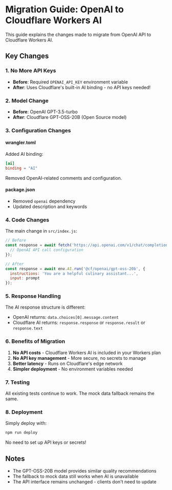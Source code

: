 # Migration Guide: OpenAI to Cloudflare Workers AI

This guide explains the changes made to migrate from OpenAI API to Cloudflare Workers AI.

## Key Changes

### 1. No More API Keys
- **Before**: Required `OPENAI_API_KEY` environment variable
- **After**: Uses Cloudflare's built-in AI binding - no API keys needed!

### 2. Model Change
- **Before**: OpenAI GPT-3.5-turbo
- **After**: Cloudflare GPT-OSS-20B (Open Source model)

### 3. Configuration Changes

#### wrangler.toml
Added AI binding:
```toml
[ai]
binding = "AI"
```

Removed OpenAI-related comments and configuration.

#### package.json
- Removed `openai` dependency
- Updated description and keywords

### 4. Code Changes

The main change in `src/index.js`:

```javascript
// Before
const response = await fetch('https://api.openai.com/v1/chat/completions', {
  // OpenAI API call configuration
});

// After
const response = await env.AI.run('@cf/openai/gpt-oss-20b', {
  instructions: 'You are a helpful culinary assistant...',
  input: prompt
});
```

### 5. Response Handling

The AI response structure is different:
- OpenAI returns: `data.choices[0].message.content`
- Cloudflare AI returns: `response.response` or `response.result` or `response.text`

### 6. Benefits of Migration

1. **No API costs** - Cloudflare Workers AI is included in your Workers plan
2. **No API key management** - More secure, no secrets to manage
3. **Better latency** - Runs on Cloudflare's edge network
4. **Simpler deployment** - No environment variables needed

### 7. Testing

All existing tests continue to work. The mock data fallback remains the same.

### 8. Deployment

Simply deploy with:
```bash
npm run deploy
```

No need to set up API keys or secrets!

## Notes

- The GPT-OSS-20B model provides similar quality recommendations
- The fallback to mock data still works when AI is unavailable
- The API interface remains unchanged - clients don't need to update